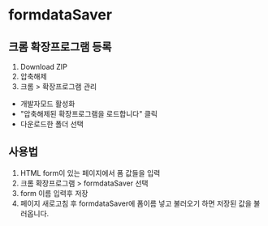# formdataSaver

## 크롬 확장프로그램 등록
1. Download ZIP
2. 압축해제
3. 크롬 > 확장프로그램 관리
 - 개발자모드 활성화
 - "압축해제된 확장프로그램을 로드합니다" 클릭
 - 다운로드한 폴더 선택

## 사용법
1. HTML form이 있는 페이지에서 폼 값들을 입력
2. 크롬 확장프로그램 > formdataSaver 선택
3. form 이름 입력후 저장
4. 페이지 새로고침 후 formdataSaver에 폼이름 넣고 불러오기 하면 저장된 값을 불러옵니다.